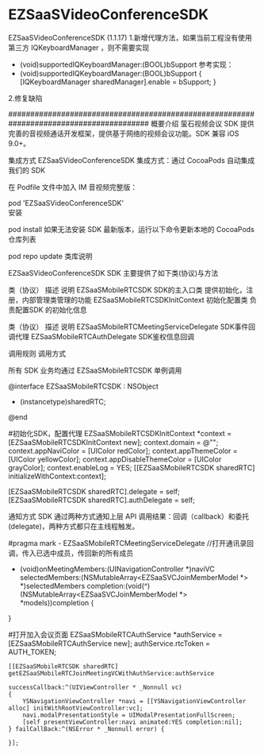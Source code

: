 # EZSaaSVideoConferenceSDK

EZSaaSVideoConferenceSDK (1.1.17)
1.新增代理方法，如果当前工程没有使用第三方 IQKeyboardManager ，则不需要实现
- (void)supportedIQKeyboardManager:(BOOL)bSupport
参考实现：
- (void)supportedIQKeyboardManager:(BOOL)bSupport
{
    [IQKeyboardManager sharedManager].enable = bSupport;
}

2.修复缺陷


########################################################################################
概要介绍
萤石视频会议 SDK 提供完善的音视频通话开发框架，提供基于网络的视频会议功能。SDK 兼容 iOS 9.0+。

集成方式
EZSaaSVideoConferenceSDK 集成方式：通过 CocoaPods 自动集成我们的 SDK

在 Podfile 文件中加入
IM 音视频完整版：

  pod 'EZSaaSVideoConferenceSDK'  
安装

  pod install
如果无法安装 SDK 最新版本，运行以下命令更新本地的 CocoaPods 仓库列表

  pod repo update
类库说明

EZSaaSVideoConferenceSDK SDK 主要提供了如下类(协议)与方法

类（协议）	                描述	                            说明
EZSaaSMobileRTCSDK	SDK的主入口类	提供初始化，注册，内部管理类管理的功能
EZSaaSMobileRTCSDKInitContext    初始化配置类	负责配置SDK 的初始化信息

类（协议）	描述	说明
EZSaaSMobileRTCMeetingServiceDelegate  SDK事件回调代理
EZSaaSMobileRTCAuthDelegate   SDK鉴权信息回调

调用规则
调用方式

所有 SDK 业务均通过 EZSaaSMobileRTCSDK 单例调用

@interface EZSaaSMobileRTCSDK : NSObject

+ (instancetype)sharedRTC;

@end

#初始化SDK，配置代理
EZSaaSMobileRTCSDKInitContext *context = [EZSaaSMobileRTCSDKInitContext new];
context.domain = @"";
context.appNaviColor = [UIColor redColor];
context.appThemeColor = [UIColor yellowColor];
context.appDisableThemeColor = [UIColor grayColor];
context.enableLog = YES;
[[EZSaaSMobileRTCSDK sharedRTC] initializeWithContext:context];
    
[EZSaaSMobileRTCSDK sharedRTC].delegate = self;
[EZSaaSMobileRTCSDK sharedRTC].authDelegate = self;


通知方式
SDK 通过两种方式通知上层 API 调用结果：回调（callback）和委托 (delegate)，两种方式都只在主线程触发。

#pragma mark - EZSaaSMobileRTCMeetingServiceDelegate
//打开通讯录回调，传入已选中成员，传回新的所有成员
- (void)onMeetingMembers:(UINavigationController *)naviVC
         selectedMembers:(NSMutableArray<EZSaaSVCJoinMemberModel *> *)selectedMembers
              completion:(void(^)(NSMutableArray<EZSaaSVCJoinMemberModel *> *models))completion
{

}

#打开加入会议页面
    EZSaaSMobileRTCAuthService *authService = [EZSaaSMobileRTCAuthService new];
    authService.rtcToken = AUTH_TOKEN;

    [[EZSaaSMobileRTCSDK sharedRTC] getEZSaaSMobileRTCJoinMeetingVCWithAuthService:authService
                                                                   successCallback:^(UIViewController * _Nonnull vc)
    {
        YSNavigationViewController *navi = [[YSNavigationViewController alloc] initWithRootViewController:vc];
        navi.modalPresentationStyle = UIModalPresentationFullScreen;
        [self presentViewController:navi animated:YES completion:nil];
    } failCallBack:^(NSError * _Nonnull error) {
        
    }];




